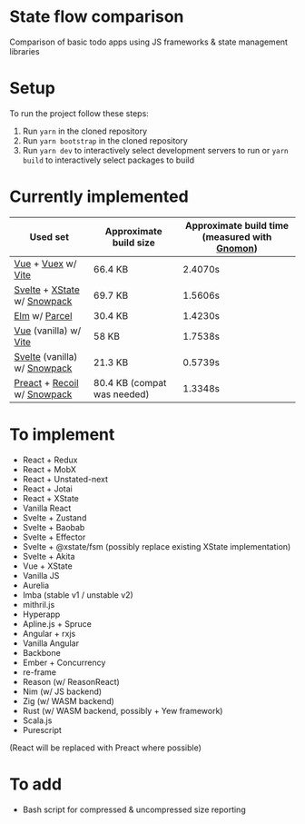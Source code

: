# State flow comparison

Comparison of basic todo apps using JS frameworks &amp; state management libraries

# Setup

To run the project follow these steps:

1. Run `yarn` in the cloned repository
2. Run `yarn bootstrap` in the cloned repository
3. Run `yarn dev` to interactively select development servers to run or `yarn
   build` to interactively select packages to build

# Currently implemented

[Gnomon]: https://github.com/paypal/gnomon
[Vue]: https://v3.vuejs.org/
[Vuex]: https://next.vuex.vuejs.org/
[Vite]: https://github.com/vitejs/vite
[Svelte]: https://svelte.dev/
[XState]: https://xstate.js.org/
[Snowpack]: https://www.snowpack.dev/
[Elm]: https://elm-lang.org/
[Parcel]: https://parceljs.org/
[Preact]: https://preactjs.com/
[Recoil]: https://recoiljs.org/

|Used set|Approximate build size|Approximate build time (measured with [Gnomon])|
|---|---|---|
|[Vue] + [Vuex] w/ [Vite]|66.4 KB|2.4070s|
|[Svelte] + [XState] w/ [Snowpack]|69.7 KB|1.5606s|
|[Elm] w/ [Parcel]|30.4 KB|1.4230s|
|[Vue] (vanilla) w/ [Vite]|58 KB|1.7538s|
|[Svelte] (vanilla) w/ [Snowpack]|21.3 KB|0.5739s|
|[Preact] + [Recoil] w/ [Snowpack]|80.4 KB (compat was needed)|1.3348s|

# To implement

- React + Redux
- React + MobX
- React + Unstated-next
- React + Jotai
- React + XState
- Vanilla React
- Svelte + Zustand
- Svelte + Baobab
- Svelte + Effector
- Svelte + @xstate/fsm (possibly replace existing XState implementation)
- Svelte + Akita
- Vue + XState
- Vanilla JS
- Aurelia
- Imba (stable v1 / unstable v2)
- mithril.js
- Hyperapp
- Apline.js + Spruce
- Angular + rxjs
- Vanilla Angular
- Backbone
- Ember + Concurrency
- re-frame
- Reason (w/ ReasonReact)
- Nim (w/ JS backend)
- Zig (w/ WASM backend)
- Rust (w/ WASM backend, possibly + Yew framework)
- Scala.js
- Purescript

(React will be replaced with Preact where possible)

# To add

- Bash script for compressed & uncompressed size reporting
